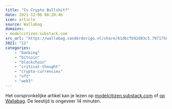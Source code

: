 ```yaml
---
title: "Is Crypto Bullshit?"
date: 2021-12-06 08:20:46
icon: article
source: Wallabag
domains:
- modelcitizen.substack.com
src_url: "https://wallabag.sanderdorigo.nl/share/61dbcfb92d83c5.79717565"
2021: "12"
categories:
    - "banking"
    - "bitcoin"
    - "blockchain"
    - "critical-thought"
    - "crypto-currencies"
    - "nft"
    - "web3"
---
```

Het oorspronkelijke artikel kan je lezen op [modelcitizen.substack.com](https://modelcitizen.substack.com/p/is-crypto-bullshit) of [op Wallabag](https://wallabag.sanderdorigo.nl/share/61dbcfb92d83c5.79717565). De leestijd is ongeveer 14 minuten.